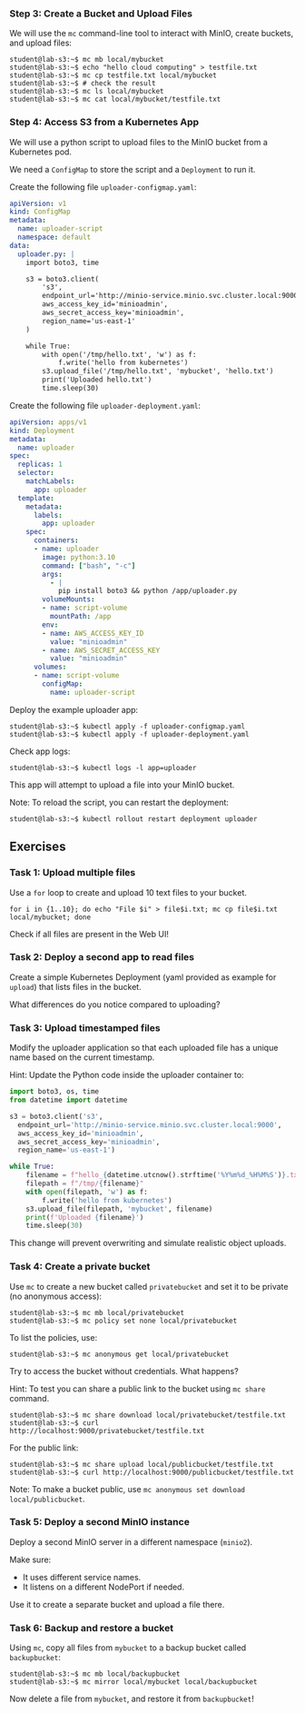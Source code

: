 ### Step 3: Create a Bucket and Upload Files

We will use the `mc` command-line tool to interact with MinIO, create buckets, and upload files:

```shell-session
student@lab-s3:~$ mc mb local/mybucket
student@lab-s3:~$ echo "hello cloud computing" > testfile.txt
student@lab-s3:~$ mc cp testfile.txt local/mybucket
student@lab-s3:~$ # check the result
student@lab-s3:~$ mc ls local/mybucket
student@lab-s3:~$ mc cat local/mybucket/testfile.txt
```

### Step 4: Access S3 from a Kubernetes App

We will use a python script to upload files to the MinIO bucket from a Kubernetes pod.

We need a `ConfigMap` to store the script and a `Deployment` to run it.

Create the following file `uploader-configmap.yaml`:

```yaml
apiVersion: v1
kind: ConfigMap
metadata:
  name: uploader-script
  namespace: default
data:
  uploader.py: |
    import boto3, time

    s3 = boto3.client(
        's3',
        endpoint_url='http://minio-service.minio.svc.cluster.local:9000',
        aws_access_key_id='minioadmin',
        aws_secret_access_key='minioadmin',
        region_name='us-east-1'
    )

    while True:
        with open('/tmp/hello.txt', 'w') as f:
            f.write('hello from kubernetes')
        s3.upload_file('/tmp/hello.txt', 'mybucket', 'hello.txt')
        print('Uploaded hello.txt')
        time.sleep(30)
```

Create the following file `uploader-deployment.yaml`:

```yaml
apiVersion: apps/v1
kind: Deployment
metadata:
  name: uploader
spec:
  replicas: 1
  selector:
    matchLabels:
      app: uploader
  template:
    metadata:
      labels:
        app: uploader
    spec:
      containers:
      - name: uploader
        image: python:3.10
        command: ["bash", "-c"]
        args:
          - |
            pip install boto3 && python /app/uploader.py
        volumeMounts:
        - name: script-volume
          mountPath: /app
        env:
        - name: AWS_ACCESS_KEY_ID
          value: "minioadmin"
        - name: AWS_SECRET_ACCESS_KEY
          value: "minioadmin"
      volumes:
      - name: script-volume
        configMap:
          name: uploader-script
```

Deploy the example uploader app:

```shell-session
student@lab-s3:~$ kubectl apply -f uploader-configmap.yaml
student@lab-s3:~$ kubectl apply -f uploader-deployment.yaml
```

Check app logs:

```shell-session
student@lab-s3:~$ kubectl logs -l app=uploader
```

This app will attempt to upload a file into your MinIO bucket.

Note: To reload the script, you can restart the deployment:

```shell-session
student@lab-s3:~$ kubectl rollout restart deployment uploader
```

## Exercises

### Task 1: Upload multiple files

Use a `for` loop to create and upload 10 text files to your bucket.

```shell-session
for i in {1..10}; do echo "File $i" > file$i.txt; mc cp file$i.txt local/mybucket; done
```

Check if all files are present in the Web UI!

### Task 2: Deploy a second app to read files

Create a simple Kubernetes Deployment (yaml provided as example for `upload`) that lists files in the bucket.

What differences do you notice compared to uploading?

### Task 3: Upload timestamped files

Modify the uploader application so that each uploaded file has a unique name based on the current timestamp.

Hint: Update the Python code inside the uploader container to:

```python
import boto3, os, time
from datetime import datetime

s3 = boto3.client('s3',
  endpoint_url='http://minio-service.minio.svc.cluster.local:9000',
  aws_access_key_id='minioadmin',
  aws_secret_access_key='minioadmin',
  region_name='us-east-1')

while True:
    filename = f"hello_{datetime.utcnow().strftime('%Y%m%d_%H%M%S')}.txt"
    filepath = f"/tmp/{filename}"
    with open(filepath, 'w') as f:
        f.write('hello from kubernetes')
    s3.upload_file(filepath, 'mybucket', filename)
    print(f'Uploaded {filename}')
    time.sleep(30)
```

This change will prevent overwriting and simulate realistic object uploads.

### Task 4: Create a private bucket

Use `mc` to create a new bucket called `privatebucket` and set it to be private (no anonymous access):

```shell-session
student@lab-s3:~$ mc mb local/privatebucket
student@lab-s3:~$ mc policy set none local/privatebucket
```

To list the policies, use:

```shell-session
student@lab-s3:~$ mc anonymous get local/privatebucket
```

Try to access the bucket without credentials. What happens?

Hint: To test you can share a public link to the bucket using `mc share` command.

```shell-session
student@lab-s3:~$ mc share download local/privatebucket/testfile.txt
student@lab-s3:~$ curl http://localhost:9000/privatebucket/testfile.txt
```

For the public link:
```shell-session
student@lab-s3:~$ mc share upload local/publicbucket/testfile.txt
student@lab-s3:~$ curl http://localhost:9000/publicbucket/testfile.txt
```

Note: To make a bucket public, use `mc anonymous set download local/publicbucket`.

### Task 5: Deploy a second MinIO instance

Deploy a second MinIO server in a different namespace (`minio2`).

Make sure:
- It uses different service names.
- It listens on a different NodePort if needed.

Use it to create a separate bucket and upload a file there.

### Task 6: Backup and restore a bucket

Using `mc`, copy all files from `mybucket` to a backup bucket called `backupbucket`:

```shell-session
student@lab-s3:~$ mc mb local/backupbucket
student@lab-s3:~$ mc mirror local/mybucket local/backupbucket
```

Now delete a file from `mybucket`, and restore it from `backupbucket`!
